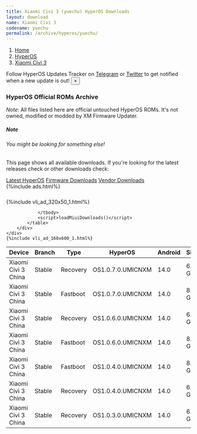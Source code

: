 ```yaml
---
title: Xiaomi Civi 3 (yuechu) HyperOS Downloads
layout: download
name: Xiaomi Civi 3
codename: yuechu
permalink: /archive/hyperos/yuechu/
---
```

<nav aria-label="breadcrumb">
    <ol class="breadcrumb">
        <li class="breadcrumb-item"><a href="/">Home</a></li>
        <li class="breadcrumb-item"><a href="/hyperos/">HyperOS</a></li>
        <li class="breadcrumb-item active" aria-current="page"><a href="/hyperos/yuechu/">Xiaomi Civi 3</a></li>
    </ol>
</nav>
<div class="alert alert-primary alert-dismissible fade show" role="alert">
    Follow HyperOS Updates Tracker on <a href="https://t.me/MIUIUpdatesTracker" class="alert-link">Telegram</a>
     or <a href="https://twitter.com/MiFwUpdater" class="alert-link">Twitter</a> to get notified when a new update is out!
    <button type="button" class="close" data-dismiss="alert" aria-label="Close">
        <span aria-hidden="true">&times;</span>
    </button>
</div>

### HyperOS Official ROMs Archive
*Note*: All files listed here are official untouched HyperOS ROMs. It's not owned, modified or modded by XM Firmware Updater.
<div class="card">
  <div class="card-body">
    <h5 class="card-title">Note</h5>
    <h6 class="card-subtitle mb-2 text-muted">You might be looking for something else!</h6>
    <p class="card-text">This page shows all available downloads.
     If you're looking for the latest releases check or other downloads check:</p>
    <a href="/hyperos/yuechu/" class="card-link">Latest HyperOS</a>
    <a href="/firmware/yuechu/" class="card-link">Firmware Downloads</a>
    <a href="/vendor/yuechu/" class="card-link">Vendor Downloads</a>
  </div>
</div>
{%include ads.html%}
<div class="row justify-content-center">
    <div class="col-10">
        <div class="table-responsive-md" style="margin-top: 25px;">
            {%include vli_ad_320x50_1.html%}
            <table id="miui" class="display dt-responsive nowrap compact table table-striped table-hover table-sm">
                <thead class="thead-dark">
                    <tr>
                        <th data-ref="device">Device</th>
                        <th data-ref="branch">Branch</th>
                        <th data-ref="type">Type</th>
                        <th data-ref="miui">HyperOS</th>
                        <th data-ref="android">Android</th>
                        <th data-ref="size">Size</th>
                        <th data-ref="size">Date</th>
                        <th data-ref="link">Link</th>
                    </tr>
                </thead>
                <tbody>
                <tr><td>Xiaomi Civi 3 China</td><td>Stable</td><td>Recovery</td><td>OS1.0.7.0.UMICNXM</td><td>14.0</td><td>6.3 GB</td><td>2024-07-31</td><td><a href="/hyperos/yuechu/stable/OS1.0.7.0.UMICNXM/">Download</a></td></tr>
<tr><td>Xiaomi Civi 3 China</td><td>Stable</td><td>Fastboot</td><td>OS1.0.7.0.UMICNXM</td><td>14.0</td><td>8.2 GB</td><td>2024-07-18</td><td><a href="/hyperos/yuechu/stable/OS1.0.7.0.UMICNXM/">Download</a></td></tr>
<tr><td>Xiaomi Civi 3 China</td><td>Stable</td><td>Recovery</td><td>OS1.0.6.0.UMICNXM</td><td>14.0</td><td>6.4 GB</td><td>2024-04-02</td><td><a href="/hyperos/yuechu/stable/OS1.0.6.0.UMICNXM/">Download</a></td></tr>
<tr><td>Xiaomi Civi 3 China</td><td>Stable</td><td>Fastboot</td><td>OS1.0.6.0.UMICNXM</td><td>14.0</td><td>8.3 GB</td><td>2024-03-21</td><td><a href="/hyperos/yuechu/stable/OS1.0.6.0.UMICNXM/">Download</a></td></tr>
<tr><td>Xiaomi Civi 3 China</td><td>Stable</td><td>Fastboot</td><td>OS1.0.4.0.UMICNXM</td><td>14.0</td><td>8.1 GB</td><td>2024-01-12</td><td><a href="/hyperos/yuechu/stable/OS1.0.4.0.UMICNXM/">Download</a></td></tr>
<tr><td>Xiaomi Civi 3 China</td><td>Stable</td><td>Recovery</td><td>OS1.0.4.0.UMICNXM</td><td>14.0</td><td>6.3 GB</td><td>2024-01-02</td><td><a href="/hyperos/yuechu/stable/OS1.0.4.0.UMICNXM/">Download</a></td></tr>
<tr><td>Xiaomi Civi 3 China</td><td>Stable</td><td>Recovery</td><td>OS1.0.3.0.UMICNXM</td><td>14.0</td><td>6.4 GB</td><td>2023-12-13</td><td><a href="/hyperos/yuechu/stable/OS1.0.3.0.UMICNXM/">Download</a></td></tr>

                </tbody>
                <script>loadMiuiDownloads()</script>
            </table>
        </div>
    </div>
    {%include vli_ad_160x600_1.html%}
</div>

